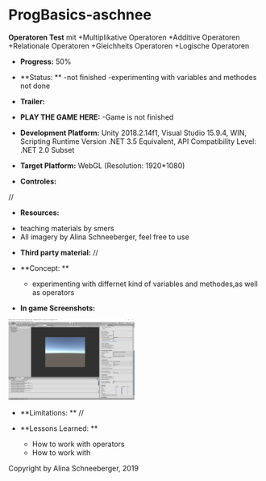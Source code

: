 # ProgBasics-aschnee

**Operatoren Test** mit 
+Multiplikative Operatoren
+Additive Operatoren
+Relationale Operatoren
+Gleichheits Operatoren
+Logische Operatoren

+ **Progress:** 50%
+ **Status: ** 
	-not finished
	-experimenting with variables and methodes not done
 
+ **Trailer:** 
+ **PLAY THE GAME HERE:** 
	-Game is not finished
+ **Development Platform:** 
	Unity 2018.2.14f1, 
	Visual Studio 15.9.4, 
	WIN, 
	Scripting Runtime Version .NET 3.5 Equivalent, 
	API Compatibility Level: .NET 2.0 Subset
+ **Target Platform:** 
	WebGL (Resolution: 1920*1080)

 
+ **Controles:** 

// 
+ **Resources:** 

- teaching materials by smers		
- All imagery by Alina Schneeberger, feel free to use
	


 
+ **Third party material:**
 //	

+ **Concept:
** 
	- experimenting with differnet kind of variables and methodes,as well as operators 
+ **In game Screenshots:**

<div>
<img src="./Screenshots/firstScreenshots.PNG" width="250">
</div>

+ **Limitations:
** //  
 
+ **Lessons Learned:
**   
	- How to work with operators  
	- How to work with   
	


Copyright by Alina Schneeberger, 2019
